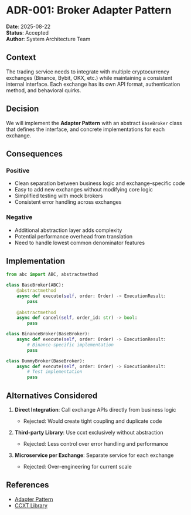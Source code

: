 # ADR-001: Broker Adapter Pattern

**Date**: 2025-08-22  
**Status**: Accepted  
**Author**: System Architecture Team

## Context

The trading service needs to integrate with multiple cryptocurrency exchanges (Binance, Bybit, OKX, etc.) while maintaining a consistent internal interface. Each exchange has its own API format, authentication method, and behavioral quirks.

## Decision

We will implement the **Adapter Pattern** with an abstract `BaseBroker` class that defines the interface, and concrete implementations for each exchange.

## Consequences

### Positive
- Clean separation between business logic and exchange-specific code
- Easy to add new exchanges without modifying core logic
- Simplified testing with mock brokers
- Consistent error handling across exchanges

### Negative
- Additional abstraction layer adds complexity
- Potential performance overhead from translation
- Need to handle lowest common denominator features

## Implementation

```python
from abc import ABC, abstractmethod

class BaseBroker(ABC):
    @abstractmethod
    async def execute(self, order: Order) -> ExecutionResult:
        pass
    
    @abstractmethod
    async def cancel(self, order_id: str) -> bool:
        pass

class BinanceBroker(BaseBroker):
    async def execute(self, order: Order) -> ExecutionResult:
        # Binance-specific implementation
        pass

class DummyBroker(BaseBroker):
    async def execute(self, order: Order) -> ExecutionResult:
        # Test implementation
        pass
```

## Alternatives Considered

1. **Direct Integration**: Call exchange APIs directly from business logic
   - Rejected: Would create tight coupling and duplicate code

2. **Third-party Library**: Use ccxt exclusively without abstraction
   - Rejected: Less control over error handling and performance

3. **Microservice per Exchange**: Separate service for each exchange
   - Rejected: Over-engineering for current scale

## References
- [Adapter Pattern](https://refactoring.guru/design-patterns/adapter)
- [CCXT Library](https://github.com/ccxt/ccxt)